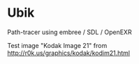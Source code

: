 # Ubik
Path-tracer using embree / SDL / OpenEXR


Test image "Kodak Image 21" from http://r0k.us/graphics/kodak/kodim21.html
